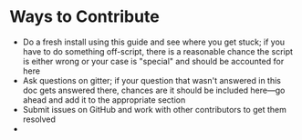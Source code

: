 # Ways to Contribute

* Do a fresh install using this guide and see where you get stuck; if you have to do something off-script, there is a reasonable chance the script is either wrong or your case is "special" and should be accounted for here
* Ask questions on gitter; if your question that wasn't answered in this doc gets answered there, chances are it should be included here—go ahead and add it to the appropriate section
* Submit issues on GitHub and work with other contributors to get them resolved
* 